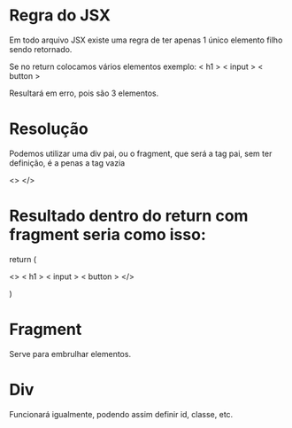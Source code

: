 # Regra do JSX
Em todo arquivo JSX existe uma regra de ter apenas 1 único elemento filho sendo retornado. 

Se no return colocamos vários elementos exemplo:
< h1 >
< input >
< button >

Resultará em erro, pois são 3 elementos.


# Resolução
Podemos utilizar uma div pai, ou o fragment, que será a tag pai, sem ter definição, é a penas a tag vazia

<>
</>

# Resultado dentro do return com fragment seria como isso:

return (

<>
    < h1 >
    < input >
    < button >
</>

)


# Fragment
Serve para embrulhar elementos.

# Div
Funcionará igualmente, podendo assim definir id, classe, etc. 

